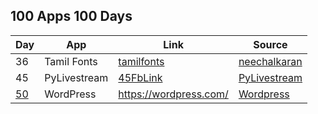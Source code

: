 ## 100 Apps 100 Days

| Day  | App          | Link                     | Source         |
| ---- | ------------ | ------------------------ | -------------- |
| 36   | Tamil Fonts  | [tamilfonts]             | [neechalkaran] |
| 45   | PyLivestream | [45FbLink]               | [PyLivestream] |
| [50] | WordPress    | <https://wordpress.com/> | [Wordpress]    |

[PyLivestream]: https://github.com/scivision/PyLivestream
[45FbLink]: https://www.facebook.com/share/p/1VUzyQKMko5rpmNB/
[Wordpress]: https://github.com/WordPress/WordPress
[tamilfonts]: https://oss.neechalkaran.com/tamilfonts/
[neechalkaran]: https://oss.neechalkaran.com/
[50]: https://www.facebook.com/share/p/vmkUMM4wYfCkmA6h/
